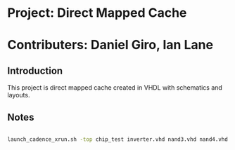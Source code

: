 # Project: Direct Mapped Cache
# Contributers: Daniel Giro, Ian Lane
## Introduction
This project is direct mapped cache created in VHDL with schematics and layouts.

## Notes                                  
```bash

launch_cadence_xrun.sh -top chip_test inverter.vhd nand3.vhd nand4.vhd and2.vhd and3.vhd nor2.vhd or2.vhd or3.vhd or6.vhd xor2.vhd tx.vhd mux2to1.vhd mux2.vhd mux8.vhd Dlatch.vhd dff.vhd counter.vhd counter_1_bit.vhd counter_2_bit.vhd decoder_2_4.vhd cache_cell.vhd reg.vhd cache_block.vhd cache_mem.vhd current_state.vhd next_state.vhd tag_comparator.vhd state_machine.vhd chip.vhd chip_test.vhd -gui -access rwc

```
